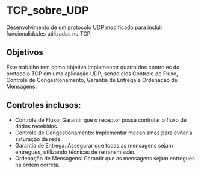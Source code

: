 # TCP_sobre_UDP
Desenvolvimento de um protocolo UDP modificado para incluir funcionalidades utilizadas no TCP.

## Objetivos
Este trabalho tem como objetivo implementar quatro dos controles do protocolo TCP em uma aplicação UDP, sendo eles Controle de Fluxo, Controle de Congestionamento, Garantia de Entrega e Ordenação de Mensagens.

## Controles inclusos:
- Controle de Fluxo: Garantir que o receptor possa controlar o fluxo de dados recebidos.
- Controle de Congestionamento: Implementar mecanismos para evitar a saturação da rede.
- Garantia de Entrega: Assegurar que todas as mensagens sejam entregues, utilizando técnicas de retransmissão.
- Ordenação de Mensagens: Garantir que as mensagens sejam entregues na ordem correta.
